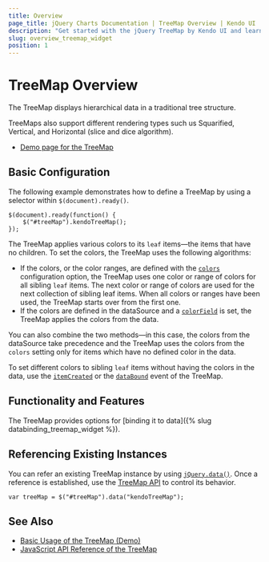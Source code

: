 ```yaml
---
title: Overview
page_title: jQuery Charts Documentation | TreeMap Overview | Kendo UI
description: "Get started with the jQuery TreeMap by Kendo UI and learn how to create a Kendo UI TreeMap widget and explore its major features."
slug: overview_treemap_widget
position: 1
---
```


# TreeMap Overview

The TreeMap displays hierarchical data in a traditional tree structure.

TreeMaps also support different rendering types such us Squarified, Vertical, and Horizontal (slice and dice algorithm).

* [Demo page for the TreeMap](https://demos.telerik.com/kendo-ui/treemap/index)

## Basic Configuration

The following example demonstrates how to define a TreeMap by using a selector within `$(document).ready()`.

    $(document).ready(function() {
        $("#treeMap").kendoTreeMap();
    });

The TreeMap applies various colors to its `leaf` items&mdash;the items that have no children. To set the colors, the TreeMap uses the following algorithms:

* If the colors, or the color ranges, are defined with the [`colors`](/api/javascript/dataviz/ui/treemap/configuration/colors) configuration option, the TreeMap uses one color or range of colors for all sibling `leaf` items. The next color or range of colors are used for the next collection of sibling leaf items. When all colors or ranges have been used, the TreeMap starts over from the first one.
* If the colors are defined in the dataSource and a [`colorField`](/api/javascript/dataviz/ui/treemap/configuration/colorfield) is set, the TreeMap applies the colors from the data.

You can also combine the two methods&mdash;in this case, the colors from the dataSource take precedence and the TreeMap uses the colors from the `colors` setting only for items which have no defined color in the data.

To set different colors to sibling `leaf` items without having the colors in the data, use the [`itemCreated`](/api/javascript/dataviz/ui/treemap/events/itemcreated) or the [`dataBound`](/api/javascript/dataviz/ui/treemap/events/databound) event of the TreeMap.

## Functionality and Features

The TreeMap provides options for [binding it to data]({% slug databinding_treemap_widget %}).

## Referencing Existing Instances

You can refer an existing TreeMap instance by using [`jQuery.data()`](https://api.jquery.com/jQuery.data/). Once a reference is established, use the [TreeMap API](/api/javascript/dataviz/ui/treemap) to control its behavior.

    var treeMap = $("#treeMap").data("kendoTreeMap");

## See Also

* [Basic Usage of the TreeMap (Demo)](https://demos.telerik.com/kendo-ui/treemap/index)
* [JavaScript API Reference of the TreeMap](/api/javascript/dataviz/ui/treemap)
